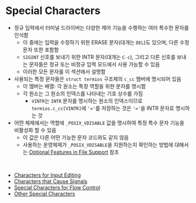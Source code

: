 # Special Characters

- 정규 입력에서 터미널 드라이버는 다양한 제어 기능을 수행하는 여러 특수한 문자를 인식함
  - 이 중에는 입력을 수정하기 위한 ERASE 문자(대개는 `DEL`)도 있으며, 다른 수정 문자 또한 포함함
  - `SIGINT` 신호를 보내기 위한 INTR 문자(대개는 `C-c`), 그리고 다른 신호를 보내는 문자들은 정규 또는 비정규 입력 모드에서 사용 가능할 수 있음
  - 이러한 모든 문자를 이 섹션에서 설명함
- 사용되는 특정 문자들은 `struct termios` 구조체의 `c_cc` 멤버에 명시되어 있음
  - 이 멤버는 배열: 각 원소는 특정 역할을 위한 문자를 명시함
  - 각 원소는 그 원소의 인덱스를 나타내는 기호 상수를 가짐
    - `VINTR`는 `INTR` 문자를 명시하는 원소의 인덱스이므로 `termios.c_cc[VINTR]`에 `'='`를 저장하는 것은 `'='`을 INTR 문자로 명시하는 것
- 어떤 체제에서는 역할에 `_POSIX_VDISABLE` 값을 명시하여 특정 특수 문자 기능을 비활성화 할 수 있음
  - 이 값은 다른 어떤 가능한 문자 코드와도 같지 않음
  - 사용하는 운영체제가 `_POSIX_VDISABLE`을 지원하는지 확인하는 방법에 대해서는 [Optional Features in File Support](https://sourceware.org/glibc/manual/2.40/html_node/Options-for-Files.html) 참조

<br />

- [Characters for Input Editing](./low_level_terminal_editing_characters.md)
- [Characters that Cause Signals](./low_level_terminal_signal_characters.md)
- [Special Characters for Flow Control](./low_level_terminal_start_stop_characters.md)
- [Other Special Characters](./low_level_terminal_other_special_characters.md)
